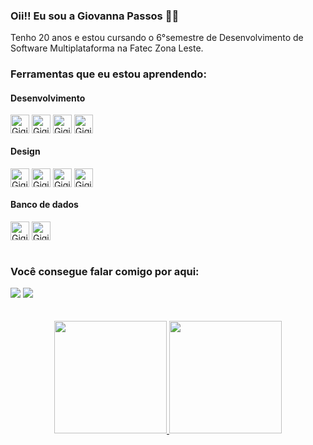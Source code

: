 ### Oii!! Eu sou a Giovanna Passos 👋😁

  Tenho 20 anos e estou cursando o 6°semestre de Desenvolvimento de Software Multiplataforma na Fatec Zona Leste. <br>
  
### Ferramentas que eu estou aprendendo:
#### Desenvolvimento
  <div style="display: inline_block">
  <img align="center" alt="Gigi-Js" height="30" src="https://img.shields.io/badge/JavaScript-F7DF1E?style=for-the-badge&logo=javascript&logoColor=black">
  <img align="center" alt="Gigi-HTML" height="30" src="https://img.shields.io/badge/HTML5-E34F26?style=for-the-badge&logo=html5&logoColor=white">
  <img align="center" alt="Gigi-CSS" height="30" src="https://img.shields.io/badge/CSS3-1572B6?style=for-the-badge&logo=css3&logoColor=white">
  <img align="center" alt="Gigi-React" height="30" src="https://img.shields.io/badge/React-20232A?style=for-the-badge&logo=react&logoColor=61DAFB">
  </div>
    
#### Design
  <div style="display: inline_block">
  <img align="center" alt="Gigi-Gimp" height="30"  src="https://img.shields.io/badge/gimp-5C5543?style=for-the-badge&logo=gimp&logoColor=white">
  <img align="center" alt="Gigi-Figma" height="30" src="https://img.shields.io/badge/Figma-F24E1E?style=for-the-badge&logo=figma&logoColor=white">
  <img align="center" alt="Gigi-Photoshop" height="30"  src="https://img.shields.io/badge/Adobe%20Photoshop-31A8FF?style=for-the-badge&logo=Adobe%20Photoshop&logoColor=black">
  <img align="center" alt="Gigi-Canva" height="30"  src="https://img.shields.io/badge/Canva-%2300C4CC.svg?&style=for-the-badge&logo=Canva&logoColor=white">
  </div> 

#### Banco de dados
  <div style="display: inline_block">
  <img align="center" alt="Gigi-MongoDB" height="30"  src="https://img.shields.io/badge/MongoDB-4EA94B?style=for-the-badge&logo=mongodb&logoColor=white">
  <img align="center" alt="Gigi-MySQL" height="30"  src="https://img.shields.io/badge/MySQL-005C84?style=for-the-badge&logo=mysql&logoColor=white">
  </div> 
  <br>

### Você consegue falar comigo por aqui:
  <div>
    <a href = "mailto:giovanna.figueirasilva@gmail.com"><img src="https://img.shields.io/badge/Gmail-D14836?style=for-the-badge&logo=gmail&logoColor=white"  target="_blank"></a>
     <a href = https://www.linkedin.com/in/giovannafigueira><img src=https://img.shields.io/badge/LinkedIn-0077B5?style=for-the-badge&logo=linkedin&logoColor=white target="_blank"></a>
  </div>
  <br>
  <br>
<div align="center">
  <a href="https://github.com/giovannapfs">
  <img height="180em" src="https://github-readme-stats.vercel.app/api?username=giovannapfs&show_icons=true&theme=bear&include_all_commits=true&count_private=true&locale=pt-br"/>
    
  <img height="180em" src="https://github-readme-stats.vercel.app/api/top-langs/?username=giovannapfs&layout=compact&langs_count=7&theme=bear&locale=pt-br"/>
  </div>
  
